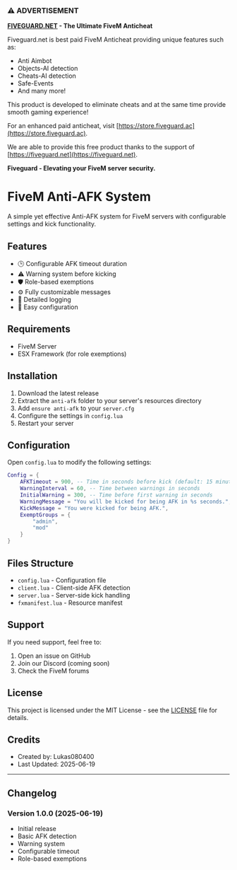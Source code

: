 
### ⚠️ ADVERTISEMENT

**[FIVEGUARD.NET](https://fiveguard.net) - The Ultimate FiveM Anticheat**

Fiveguard.net is best paid FiveM Anticheat providing unique features such as:
- Anti Aimbot
- Objects-AI detection
- Cheats-AI detection
- Safe-Events
- And many more!

This product is developed to eliminate cheats and at the same time provide smooth gaming experience!

For an enhanced paid anticheat, visit [https://store.fiveguard.ac](https://store.fiveguard.ac).

We are able to provide this free product thanks to the support of [https://fiveguard.net](https://fiveguard.net).

**Fiveguard - Elevating your FiveM server security.**

# FiveM Anti-AFK System

A simple yet effective Anti-AFK system for FiveM servers with configurable settings and kick functionality.

## Features

- 🕒 Configurable AFK timeout duration
- ⚠️ Warning system before kicking
- 🛡️ Role-based exemptions
- ⚙️ Fully customizable messages
- 📝 Detailed logging
- 🔧 Easy configuration

## Requirements

- FiveM Server
- ESX Framework (for role exemptions)

## Installation

1. Download the latest release
2. Extract the `anti-afk` folder to your server's resources directory
3. Add `ensure anti-afk` to your `server.cfg`
4. Configure the settings in `config.lua`
5. Restart your server

## Configuration

Open `config.lua` to modify the following settings:

```lua
Config = {
    AFKTimeout = 900, -- Time in seconds before kick (default: 15 minutes)
    WarningInterval = 60, -- Time between warnings in seconds
    InitialWarning = 300, -- Time before first warning in seconds
    WarningMessage = "You will be kicked for being AFK in %s seconds.",
    KickMessage = "You were kicked for being AFK.",
    ExemptGroups = {
        "admin",
        "mod"
    }
}
```

## Files Structure

- `config.lua` - Configuration file
- `client.lua` - Client-side AFK detection
- `server.lua` - Server-side kick handling
- `fxmanifest.lua` - Resource manifest

## Support

If you need support, feel free to:
1. Open an issue on GitHub
2. Join our Discord (coming soon)
3. Check the FiveM forums

## License

This project is licensed under the MIT License - see the [LICENSE](LICENSE) file for details.

## Credits

- Created by: Lukas080400
- Last Updated: 2025-06-19
---

## Changelog

### Version 1.0.0 (2025-06-19)
- Initial release
- Basic AFK detection
- Warning system
- Configurable timeout
- Role-based exemptions
